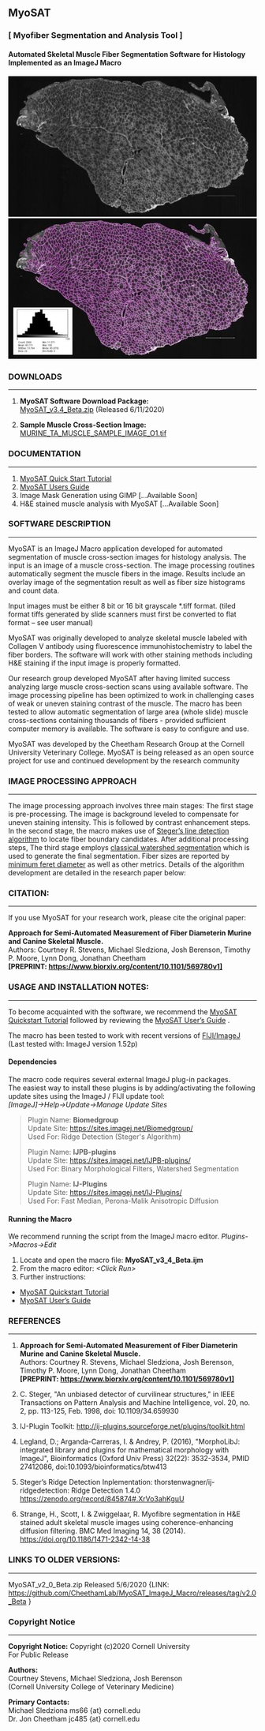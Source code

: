 ## **MyoSAT** 
### [ Myofiber Segmentation and Analysis Tool ]

#### Automated Skeletal Muscle Fiber Segmentation Software for Histology <br> Implemented as an ImageJ Macro

![](Documentation/img/TA_MUSCLE_FULL_ORIGINAL.jpg)  
![](Documentation/img/TA_MUSCLE_SEGMENTED_WITH_HISTO.jpg)
 	 

### DOWNLOADS
___
1.	**MyoSAT Software Download Package:** <br>
[MyoSAT_v3.4_Beta.zip](https://github.com/CheethamLab/MyoSAT_ImageJ_Macro/blob/master/Releases/MyoSAT_v3.4_Beta.zip) (Released 6/11/2020)    

2.	**Sample Muscle Cross-Section Image:** <br>
[MURINE_TA_MUSCLE_SAMPLE_IMAGE_O1.tif](https://github.com/CheethamLab/MyoSAT_ImageJ_Macro/tree/master/Sample_Images/SAMPLE_MUSCLE_IMAGE_01/SAMPLE_MUSCLE_IMAGE_01.tif)

### DOCUMENTATION
___
1. [MyoSAT Quick Start Tutorial](https://github.com/CheethamLab/MyoSAT_ImageJ_Macro/blob/master/Documentation/Quick_Start_Tutorial_MyoSAT_v3_4.md)
2.	[MyoSAT Users Guide](https://github.com/CheethamLab/MyoSAT_ImageJ_Macro/blob/master/Documentation/Users_Guide_MyoSAT_v3.4.md)
3.	Image Mask Generation using GIMP […Available Soon]
4.	H&E stained muscle analysis with MyoSAT  […Available Soon]

### SOFTWARE DESCRIPTION
___
MyoSAT is an ImageJ Macro application developed for automated segmentation of muscle cross-section images for histology analysis. The input is an image of a muscle cross-section.  The image processing routines automatically segment the muscle fibers in the image. Results include an overlay image of the segmentation result as well as fiber size histograms and count data. 

Input images must be either 8 bit or 16 bit grayscale *.tiff format. (tiled format tiffs generated by slide scanners must first be converted to flat format – see user manual)

MyoSAT was originally developed to analyze skeletal muscle labeled with Collagen V antibody using fluorescence immunohistochemistry to label the fiber borders. The software will work with other staining methods including H&E staining if the input image is properly formatted.

Our research group developed MyoSAT after having limited success analyzing large muscle cross-section scans using available software. The image processing pipeline has been optimized to work in challenging cases of weak or uneven staining contrast of the muscle. The macro has been tested to allow automatic segmentation of large area (whole slide) muscle cross-sections containing thousands of fibers - provided sufficient computer memory is available. The software is easy to configure and use.

MyoSAT was developed by the Cheetham Research Group at the Cornell University Veterinary College. 
MyoSAT is being released as an open source project for use and continued development by the research community 

### IMAGE PROCESSING APPROACH
___
The image processing approach involves three main stages: The first stage is pre-processing. The image is background leveled to compensate for uneven staining intensity. This is followed by contrast enhancement steps. In the second stage, the macro makes use of [Steger’s line detection algorithm](https://doi.org/10.1109/34.659930) to locate fiber boundary candidates. After additional processing steps, The third stage employs [classical watershed segmentation](https://doi.org/10.1117/12.24211) which is used to generate the final segmentation. Fiber sizes are reported by [minimum feret diameter](https://doi.org/10.1016/j.nmd.2004.06.008) as well as other metrics. Details of the algorithm development are detailed in the research paper below:


### CITATION:
___
If you use MyoSAT for your research work, please cite the original paper:

**Approach for Semi-Automated Measurement of Fiber Diameterin Murine and Canine Skeletal Muscle.** <br>
Authors:  Courtney R. Stevens, Michael Sledziona, Josh Berenson, Timothy P. Moore, Lynn Dong, Jonathan Cheetham <br>
**[PREPRINT:   https://www.biorxiv.org/content/10.1101/569780v1]**


### USAGE AND INSTALLATION NOTES:
___
To become acquainted with the software, we recommend the [MyoSAT Quickstart Tutorial](https://github.com/CheethamLab/MyoSAT_ImageJ_Macro/blob/master/Documentation/Quick_Start_Tutorial_MyoSAT_v3_4.md) followed by reviewing the [MyoSAT User’s Guide](https://github.com/CheethamLab/MyoSAT_ImageJ_Macro/blob/master/Documentation/Users_Guide_MyoSAT_v3.4.md) .

The macro has been tested to work with recent versions of [FIJI/ImageJ](https://imagej.net/Fiji/Downloads)  (Last tested with:   ImageJ version 1.52p)


#### Dependencies
The macro code requires several external ImageJ plug-in packages.  
The easiest way to install these plugins is by adding/activating the following update sites using the ImageJ / FIJI update tool: <br>
*[ImageJ]->Help->Update->Manage Update Sites*

>Plugin Name: **Biomedgroup** <br>
>Update Site:   https://sites.imagej.net/Biomedgroup/ <br>
>Used For:        Ridge Detection (Steger's Algorithm) 
>
>Plugin Name:  **IJPB-plugins** <br>
>Update Site:    https://sites.imagej.net/IJPB-plugins/ <br>
>Used For:         Binary Morphological Filters, Watershed Segmentation
>
>Plugin Name:  **IJ-Plugins** <br>
>Update Site:    https://sites.imagej.net/IJ-Plugins/ <br>
>Used For:         Fast Median, Perona-Malik Anisotropic Diffusion



#### Running the Macro
We recommend running the script from the ImageJ macro editor.
*Plugins->Macros->Edit*

1. Locate and open the macro file:      **MyoSAT_v3_4_Beta.ijm**
1. From the macro editor: *\<Click Run\>*
1. Further instructions:
* [MyoSAT Quickstart Tutorial](https://github.com/CheethamLab/MyoSAT_ImageJ_Macro/blob/master/Documentation/Quick_Start_Tutorial_MyoSAT_v3_4.md)
* [MyoSAT User’s Guide](https://github.com/CheethamLab/MyoSAT_ImageJ_Macro/blob/master/Documentation/Users_Guide_MyoSAT_v3.4.md)


### REFERENCES
___
1. **Approach for Semi-Automated Measurement of Fiber Diameterin Murine and Canine Skeletal Muscle.** <br>
Authors:  Courtney R. Stevens, Michael Sledziona, Josh Berenson, Timothy P. Moore, Lynn Dong, Jonathan Cheetham <br>  **[PREPRINT:   https://www.biorxiv.org/content/10.1101/569780v1]**

1. C. Steger, "An unbiased detector of curvilinear structures," in IEEE Transactions on Pattern Analysis and Machine Intelligence, vol. 20, no. 2, pp. 113-125, Feb. 1998, doi: 10.1109/34.659930

1. IJ-Plugin Toolkit:  http://ij-plugins.sourceforge.net/plugins/toolkit.html

1. Legland, D.; Arganda-Carreras, I. & Andrey, P. (2016), "MorphoLibJ: integrated library and plugins for mathematical morphology with ImageJ", Bioinformatics (Oxford Univ Press) 32(22): 3532-3534, PMID 27412086, doi:10.1093/bioinformatics/btw413

1. Steger’s Ridge Detection Inplementation: thorstenwagner/ij-ridgedetection: Ridge Detection 1.4.0 https://zenodo.org/record/845874#.XrVo3ahKguU

1. Strange, H., Scott, I. & Zwiggelaar, R. Myofibre segmentation in H&E stained adult skeletal muscle images using coherence-enhancing diffusion filtering. BMC Med Imaging 14, 38 (2014). https://doi.org/10.1186/1471-2342-14-38


### LINKS TO OLDER VERSIONS:
___
MyoSAT_v2_0_Beta.zip Released 5/6/2020  {LINK:  https://github.com/CheethamLab/MyoSAT_ImageJ_Macro/releases/tag/v2.0_Beta }

### Copyright Notice
___
**Copyright Notice:**
Copyright (c)2020 Cornell University  <br>
For Public Release

**Authors:** <br>
Courtney Stevens, Michael Sledziona, Josh Berenson  <br>
  (Cornell University College of Veterinary Medicine) <br>

**Primary Contacts:** <br>
Michael Sledziona  ms66  {at} cornell.edu <br> 
Dr. Jon Cheetham  jc485  {at} cornell.edu
